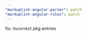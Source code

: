 ```yaml
---
"markuplint-angular-parser": patch
"markuplint-angular-rules": patch
---
```


fix: incorrect pkg entries
